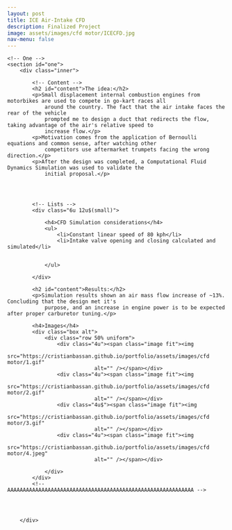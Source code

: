 ```yaml
---
layout: post
title: ICE Air-Intake CFD
description: Finalized Project
image: assets/images/cfd motor/ICECFD.jpg
nav-menu: false
---
```


<!-- Main -->
<div id="main" class="alt">

	<!-- One -->
	<section id="one">
		<div class="inner">

			<!-- Content -->
			<h2 id="content">The idea:</h2>
			<p>Small displacement internal combustion engines from motorbikes are used to compete in go-kart races all
				around the country. The fact that the air intake faces the rear of the vehicle
				prompted me to design a duct that redirects the flow, taking advantage of the air's relative speed to
				increase flow.</p>
			<p>Motivation comes from the application of Bernoulli equations and common sense, after watching other
				competitors use aftermarket trumpets facing the wrong direction.</p>
			<p>After the design was completed, a Computational Fluid Dynamics Simulation was used to validate the
				initial proposal.</p>




			<!-- Lists -->
			<div class="6u 12u$(small)">

				<h4>CFD Simulation considerations</h4>
				<ul>
					<li>Constant linear speed of 80 kph</li>
					<li>Intake valve opening and closing calculated and simulated</li>


				</ul>

			</div>

			<h2 id="content">Results:</h2>
			<p>Simulation results shown an air mass flow increase of ~13%. Concluding that the design met it's
				purpose, and an increase in engine power is to be expected after proper carburetor tuning.</p>

			<h4>Images</h4>
			<div class="box alt">
				<div class="row 50% uniform">
					<div class="4u"><span class="image fit"><img
								src="https://cristianbassan.github.io/portfolio/assets/images/cfd motor/1.gif"
								alt="" /></span></div>
					<div class="4u"><span class="image fit"><img
								src="https://cristianbassan.github.io/portfolio/assets/images/cfd motor/2.gif"
								alt="" /></span></div>
					<div class="4u$"><span class="image fit"><img
								src="https://cristianbassan.github.io/portfolio/assets/images/cfd motor/3.gif"
								alt="" /></span></div>
					<div class="4u"><span class="image fit"><img
								src="https://cristianbassan.github.io/portfolio/assets/images/cfd motor/4.jpeg"
								alt="" /></span></div>

				</div>
			</div>
			<!-- 	AAAAAAAAAAAAAAAAAAAAAAAAAAAAAAAAAAAAAAAAAAAAAAAAAAAAAAAAAAAA -->




		</div>
